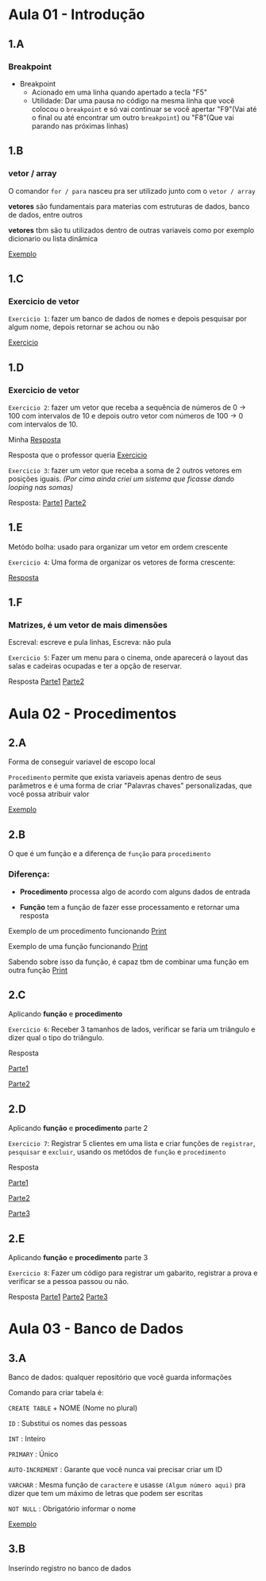 # Aula 01 - Introdução

## 1.A

### Breakpoint

- Breakpoint
  - Acionado em uma linha quando apertado a tecla "F5"
  - Utilidade: Dar uma pausa no código na mesma linha que você colocou o ``breakpoint`` e só vai continuar se você apertar "F9"(Vai até o final ou até encontrar um outro ``breakpoint``) ou "F8"(Que vai parando nas próximas linhas)

## 1.B

### vetor / array

O comandor ``for / para`` nasceu pra ser utilizado junto com o ``vetor / array``

**vetores** são fundamentais para materias com estruturas de dados, banco de dados, entre outros

**vetores** tbm são tu utilizados dentro de outras variaveis como por exemplo dicionario ou lista dinâmica

[Exemplo](./imagens/ex-vetor.png)

## 1.C

### Exercicio de vetor

``Exercicio 1``: fazer um banco de dados de nomes e depois pesquisar por algum nome, depois retornar se achou ou não

[Exercicio](./imagens/exercicio1-vetor.png)

## 1.D

### Exercicio de vetor

``Exercicio 2``: fazer um vetor que receba a sequência de números de 0 -> 100 com intervalos de 10 e depois outro vetor com números de 100 -> 0 com intervalos de 10.

Minha [Resposta](./imagens/exercicio2-vetor-resposta.png)

Resposta que o professor queria
[Exercicio](./imagens/exercicio2-vetor.png)

``Exercicio 3``: fazer um vetor que receba a soma de 2 outros vetores em posições iguais. _(Por cima ainda criei um sistema que ficasse dando looping nas somas)_

Resposta:
[Parte1](./imagens/exercicio3-vetor-1.png)
[Parte2](./imagens/exercicio3-vetor-2.png)

## 1.E

Metódo bolha: usado para organizar um vetor em ordem crescente

``Exercicio 4``: Uma forma de organizar os vetores de forma crescente:

[Resposta](./imagens/exercicio4-vetor.png)

## 1.F

### Matrizes, é um vetor de mais dimensões

Escreval: escreve e pula linhas, Escreva: não pula

``Exercicio 5``: Fazer um menu para o cinema, onde aparecerá o layout das salas e cadeiras ocupadas e ter a opção de reservar.

Resposta
[Parte1](./imagens/exercicio5-vetor-cinema1.png)
[Parte2](./imagens/exercicio5-vetor-cinema2.png)

# Aula 02 - Procedimentos

## 2.A

Forma de conseguir variavel de escopo local

``Procedimento`` permite que exista variaveis apenas dentro de seus parâmetros e é uma forma de criar "Palavras chaves" personalizadas, que você possa atribuir valor

[Exemplo](./imagens/ex-procedimento.png)

## 2.B

O que é um função e a diferença de ``função`` para ``procedimento``

### Diferença:

- **Procedimento** processa algo de acordo com alguns dados de entrada

- **Função** tem a função de fazer esse processamento e retornar uma resposta

Exemplo de um procedimento funcionando
[Print](./imagens/ex-procedimento-funcao.png)

Exemplo de uma função funcionando
[Print](./imagens/ex-funcao-procedimento.png)

Sabendo sobre isso da função, é capaz tbm de combinar uma função em outra função
[Print](./imagens/ex-funcao-procedimento-2.png)

## 2.C

Aplicando **função** e **procedimento**

``Exercicio 6``: Receber 3 tamanhos de lados, verificar se faria um triângulo e dizer qual o tipo do triângulo.

Resposta

[Parte1](./imagens/exercicio6-funcao-e-procedimento-parte1.png)

[Parte2](./imagens/exercicio6-funcao-e-procedimento-parte2.png)

## 2.D

Aplicando **função** e **procedimento** parte 2

``Exercicio 7``: Registrar 5 clientes em uma lista e criar funções de ``registrar``, ``pesquisar`` e ``excluir``, usando os metódos de ``função`` e ``procedimento``

Resposta

[Parte1](./imagens/exercicio7-funcao-procedimento-parte1.png)

[Parte2](./imagens/exercicio7-funcao-procedimento-parte2.png)

[Parte3](./imagens/exercicio7-funcao-procedimento-parte3.png)

## 2.E

Aplicando **função** e **procedimento** parte 3

``Exercicio 8``: Fazer um código para registrar um gabarito, registrar a prova e verificar se a pessoa passou ou não.

Resposta
[Parte1](./imagens/exercicio8-funcao-procedimento-parte1.png)
[Parte2](./imagens/exercicio8-funcao-procedimento-parte2.png)
[Parte3](./imagens/exercicio8-funcao-procedimento-parte3.png)

# Aula 03 - Banco de Dados

## 3.A

Banco de dados: qualquer repositório que você guarda informações

Comando para criar tabela é:

``CREATE TABLE`` + NOME (Nome no plural)

``ID`` : Substitui os nomes das pessoas

``INT`` : Inteiro

``PRIMARY`` : Único

``AUTO-INCREMENT`` : Garante que você nunca vai precisar criar um ID

``VARCHAR`` : Mesma função de ``caractere`` e usasse ``(Algum número aqui)`` pra dizer que tem um máximo de letras que podem ser escritas

``NOT NULL`` : Obrigatório informar o nome

[Exemplo](./imagens/ex-bda.png)

## 3.B

Inserindo registro no banco de dados